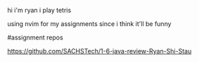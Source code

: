 hi i'm ryan i play tetris 

using nvim for my assignments since i think it'll be funny

#assignment repos

https://github.com/SACHSTech/1-6-java-review-Ryan-Shi-Stau
